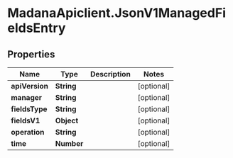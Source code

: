 # MadanaApiclient.JsonV1ManagedFieldsEntry

## Properties

Name | Type | Description | Notes
------------ | ------------- | ------------- | -------------
**apiVersion** | **String** |  | [optional] 
**manager** | **String** |  | [optional] 
**fieldsType** | **String** |  | [optional] 
**fieldsV1** | **Object** |  | [optional] 
**operation** | **String** |  | [optional] 
**time** | **Number** |  | [optional] 


